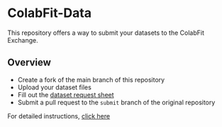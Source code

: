 # ColabFit-Data
This repository offers a way to submit your datasets to the ColabFit Exchange.  
  
## Overview  
  
* Create a fork of the main branch of this repository
* Upload your dataset files
* Fill out the [dataset request sheet](https://github.com/gpwolfe/colabfit-data/blob/main/CF_dataset_request.md)
* Submit a pull request to the `submit` branch of the original repository

For detailed instructions, [click here](https://github.com/gpwolfe/colabfit-data/blob/main/instructions.md)
